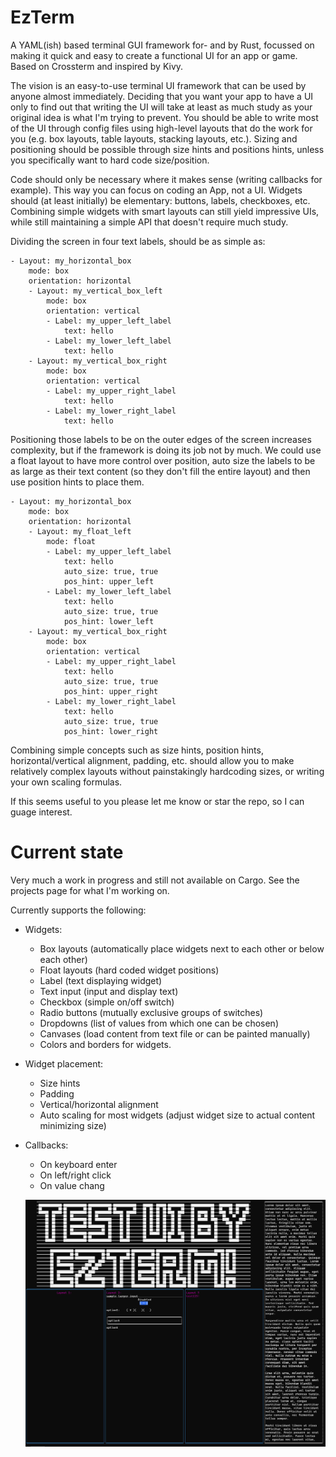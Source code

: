 # EzTerm

A YAML(ish) based terminal GUI framework for- and by Rust, focussed on making it quick and easy to create a
functional UI for an app or game. Based on Crossterm and inspired by Kivy.

The vision is an easy-to-use terminal UI framework that can be used by anyone almost immediately. Deciding that you
want your app to have a UI only to find out that writing the UI will take at least as much study as your original
idea is what I'm trying to prevent.
You should be able to write most of the UI through config files using high-level layouts that do the work for you 
(e.g. box layouts, table layouts, stacking layouts, etc.). Sizing and positioning should be possible through size hints
and positions hints, unless you specifically want to hard code size/position.

Code should only be necessary where it makes sense (writing callbacks for example). This way you can focus on coding
an App, not a UI. Widgets should (at least initially) be elementary: buttons, labels, checkboxes, etc. Combining 
simple widgets with smart layouts can still yield impressive UIs, while still maintaining a simple API that doesn't
require much study.

Dividing the screen in four text labels, should be as simple as:

```
- Layout: my_horizontal_box
    mode: box
    orientation: horizontal
    - Layout: my_vertical_box_left
        mode: box
        orientation: vertical
        - Label: my_upper_left_label
            text: hello
        - Label: my_lower_left_label
            text: hello
    - Layout: my_vertical_box_right
        mode: box
        orientation: vertical
        - Label: my_upper_right_label
            text: hello
        - Label: my_lower_right_label
            text: hello
```

Positioning those labels to be on the outer edges of the screen increases complexity, 
but if the framework is doing its job not by much. We could use a float layout to have more control over position,
auto size the labels to be as large as their text content (so they don't fill the entire layout) and then use 
position hints to place them.

```
- Layout: my_horizontal_box
    mode: box
    orientation: horizontal
    - Layout: my_float_left
        mode: float
        - Label: my_upper_left_label
            text: hello
            auto_size: true, true
            pos_hint: upper_left
        - Label: my_lower_left_label
            text: hello
            auto_size: true, true
            pos_hint: lower_left
    - Layout: my_vertical_box_right
        mode: box
        orientation: vertical
        - Label: my_upper_right_label
            text: hello
            auto_size: true, true
            pos_hint: upper_right
        - Label: my_lower_right_label
            text: hello
            auto_size: true, true
            pos_hint: lower_right
```

Combining simple concepts such as size hints, position hints, horizontal/vertical alignment, padding, etc. should
allow you to make relatively complex layouts without painstakingly hardcoding sizes, or writing your own scaling
formulas.

If this seems useful to you please let me know or star the repo, so I can guage interest.

# Current state
Very much a work in progress and still not available on Cargo. See the projects page for what I'm working on. 

Currently supports the following:

- Widgets:
  - Box layouts (automatically place widgets next to each other or below each
    other)
  - Float layouts (hard coded widget positions)
  - Label (text displaying widget)
  - Text input (input and display text)
  - Checkbox (simple on/off switch)
  - Radio buttons (mutually exclusive groups of switches)
  - Dropdowns (list of values from which one can be chosen)
  - Canvases (load content from text file or can be painted manually)
  - Colors and borders for widgets.
- Widget placement:
  - Size hints
  - Padding
  - Vertical/horizontal alignment
  - Auto scaling for most widgets (adjust widget size to actual content minimizing size)
- Callbacks:
  - On keyboard enter
  - On left/right click
  - On value chang
  

   ![img.png](img.png)
  